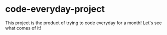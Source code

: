 # code-everyday-project
This project is the product of trying to code everyday for a month! Let's see what comes of it!
